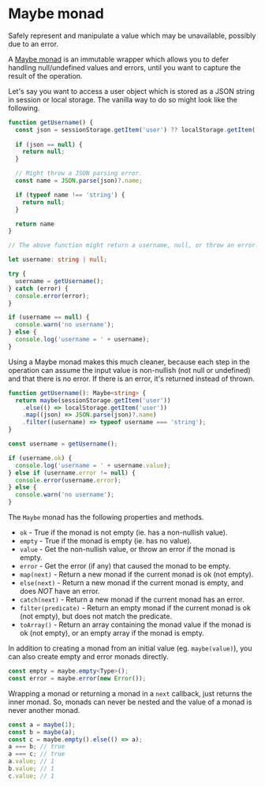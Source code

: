 # Maybe monad

Safely represent and manipulate a value which may be unavailable, possibly due to an error.

A [Maybe monad](https://en.wikipedia.org/wiki/Monad_(functional_programming)#An_example:_Maybe) is an immutable wrapper which allows you to defer handling null/undefined values and errors, until you want to capture the result of the operation.

Let's say you want to access a user object which is stored as a JSON string in session or local storage. The vanilla way to do so might look like the following.

```ts
function getUsername() {
  const json = sessionStorage.getItem('user') ?? localStorage.getItem('user');
  
  if (json == null) {
    return null;
  }

  // Might throw a JSON parsing error.
  const name = JSON.parse(json)?.name;

  if (typeof name !== 'string') {
    return null;
  }

  return name
}

// The above function might return a username, null, or throw an error. So you /// have to access it as follows.

let username: string | null;

try {
  username = getUsername();
} catch (error) {
  console.error(error);
}

if (username == null) {
  console.warn('no username');
} else {
  console.log('username = ' + username);
}
```

Using a Maybe monad makes this much cleaner, because each step in the operation can assume the input value is non-nullish (not null or undefined) and that there is no error. If there is an error, it's returned instead of thrown.

```ts
function getUsername(): Maybe<string> {
  return maybe(sessionStorage.getItem('user'))
    .else(() => localStorage.getItem('user'))
    .map((json) => JSON.parse(json)?.name)
    .filter((username) => typeof username === 'string');
}

const username = getUsername();

if (username.ok) {
  console.log('username = ' + username.value);
} else if (username.error != null) {
  console.error(username.error);
} else {
  console.warn('no username');
}
```

The `Maybe` monad has the following properties and methods.

- `ok` - True if the monad is not empty (ie. has a non-nullish value).
- `empty` - True if the monad is empty (ie. has no value).
- `value` - Get the non-nullish value, or throw an error if the monad is empty.
- `error` - Get the error (if any) that caused the monad to be empty.
- `map(next)` - Return a new monad if the current monad is ok (not empty).
- `else(next)` - Return a new monad if the current monad is empty, and does _NOT_ have an error.
- `catch(next)` - Return a new monad if the current monad has an error.
- `filter(predicate)` - Return an empty monad if the current monad is ok (not empty), but does not match the predicate.
- `toArray()` - Return an array containing the monad value if the monad is ok (not empty), or an empty array if the monad is empty.

In addition to creating a monad from an initial value (eg. `maybe(value)`), you can also create empty and error monads directly.

```ts
const empty = maybe.empty<Type>();
const error = maybe.error(new Error());
```

Wrapping a monad or returning a monad in a `next` callback, just returns the inner monad. So, monads can never be nested and the value of a monad is never another monad.

```ts
const a = maybe(1);
const b = maybe(a);
const c = maybe.empty().else(() => a);
a === b; // true
a === c; // true
a.value; // 1
b.value; // 1
c.value; // 1
```
